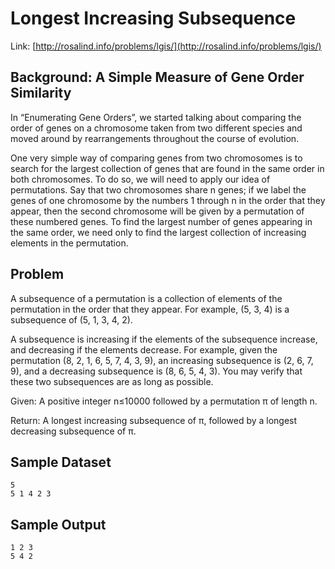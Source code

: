 # Longest Increasing Subsequence

Link: [http://rosalind.info/problems/lgis/](http://rosalind.info/problems/lgis/)

## Background: A Simple Measure of Gene Order Similarity

In “Enumerating Gene Orders”, we started talking about comparing the order of genes on a chromosome taken from two different species and moved around by rearrangements throughout the course of evolution.

One very simple way of comparing genes from two chromosomes is to search for the largest collection of genes that are found in the same order in both chromosomes. To do so, we will need to apply our idea of permutations. Say that two chromosomes share n
genes; if we label the genes of one chromosome by the numbers 1 through n in the order that they appear, then the second chromosome will be given by a permutation of these numbered genes. To find the largest number of genes appearing in the same order, we need only to find the largest collection of increasing elements in the permutation.

## Problem

A subsequence of a permutation is a collection of elements of the permutation in the order that they appear. For example, (5, 3, 4) is a subsequence of (5, 1, 3, 4, 2).

A subsequence is increasing if the elements of the subsequence increase, and decreasing if the elements decrease. For example, given the permutation (8, 2, 1, 6, 5, 7, 4, 3, 9), an increasing subsequence is (2, 6, 7, 9), and a decreasing subsequence is (8, 6, 5, 4, 3). You may verify that these two subsequences are as long as possible.

Given: A positive integer n≤10000 followed by a permutation π of length n.

Return: A longest increasing subsequence of π, followed by a longest decreasing subsequence of π.

## Sample Dataset

```
5
5 1 4 2 3
```

## Sample Output

```
1 2 3
5 4 2
```